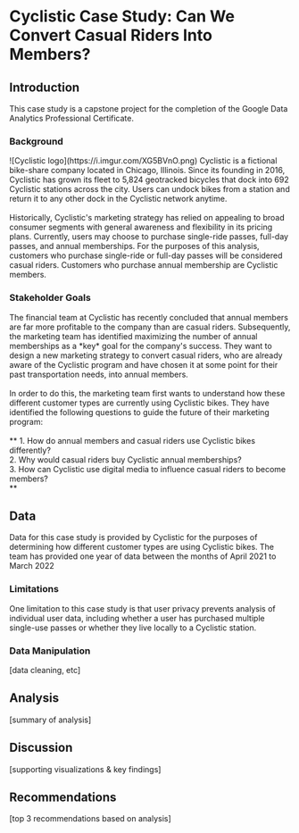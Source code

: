 # Cyclistic Case Study: Can We Convert Casual Riders Into Members?

<h2>Introduction</h2>
This case study is a capstone project for the completion of the Google Data Analytics Professional Certificate.

<h3>Background</h3>
![Cyclistic logo](https://i.imgur.com/XG5BVnO.png)
Cyclistic is a fictional bike-share company located in Chicago, Illinois. Since its founding in 2016, Cyclistic has grown its fleet to 5,824 geotracked bicycles that dock into 692 Cyclistic stations across the city. Users can undock bikes from a station and return it to any other dock in the Cyclistic network anytime. 
<br><br>
Historically, Cyclistic's marketing strategy has relied on appealing to broad consumer segments with general awareness and flexibility in its pricing plans. Currently, users may choose to purchase single-ride passes, full-day passes, and annual memberships. For the purposes of this analysis, customers who purchase single-ride or full-day passes will be considered casual riders. Customers who purchase annual membership are Cyclistic members. 

<h3>Stakeholder Goals</h3>
The financial team at Cyclistic has recently concluded that annual members are far more profitable to the company than are casual riders. Subsequently, the marketing team has identified maximizing the number of annual memberships as a *key* goal for the company's success. They want to design a new marketing strategy to convert casual riders, who are already aware of the Cyclistic program and have chosen it at some point for their past transportation needs, into annual members. 
<br><br>
In order to do this, the marketing team first wants to understand how these different customer types are currently using Cyclistic bikes. They have identified the following questions to guide the future of their marketing program:<br><br>
**    1. How do annual members and casual riders use Cyclistic bikes differently?<br>
    2. Why would casual riders buy Cyclistic annual memberships?<br>
    3. How can Cyclistic use digital media to influence casual riders to become members?  <br>**
  
<h2>Data</h2>
Data for this case study is provided by Cyclistic for the purposes of determining how different customer types are using Cyclistic bikes. The team has provided one year of data between the months of April 2021 to March 2022

<h3>Limitations</h3>
One limitation to this case study is that user privacy prevents analysis of individual user data, including whether a user has purchased multiple single-use passes or whether they live locally to a Cyclistic station. 

<h3>Data Manipulation</h3>
[data cleaning, etc]

<h2>Analysis</h2>
[summary of analysis]

<h2>Discussion</h2>
[supporting visualizations & key findings]

<h2>Recommendations</h2>
[top 3 recommendations based on analysis]
